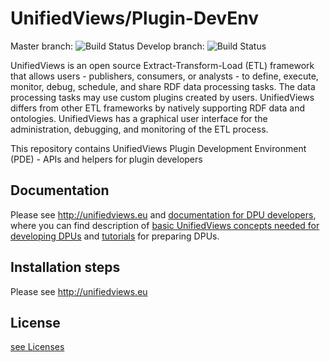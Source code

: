 UnifiedViews/Plugin-DevEnv
==========================

Master branch: ![Build Status](https://travis-ci.org/UnifiedViews/Plugin-DevEnv.svg?branch=master) Develop branch: ![Build Status](https://travis-ci.org/UnifiedViews/Plugin-DevEnv.svg?branch=develop)

UnifiedViews is an open source Extract-Transform-Load (ETL) framework that allows users - publishers, consumers, or analysts - to define, execute, monitor, debug, schedule, and share RDF data processing tasks. The data processing tasks may use custom plugins created by users. UnifiedViews differs from other ETL frameworks by natively supporting RDF data and ontologies. UnifiedViews has a graphical user interface for the administration, debugging, and monitoring of the ETL process. 

This repository contains UnifiedViews Plugin Development Environment (PDE) - APIs and helpers for plugin developers

Documentation
-------------

Please see http://unifiedviews.eu and [documentation for DPU developers](https://grips.semantic-web.at/pages/viewpage.action?pageId=50929588), where you can find description of [basic UnifiedViews concepts needed for developing DPUs](https://grips.semantic-web.at/display/UDDOC/Basic+Concepts+for+DPU+developers) and [tutorials](https://grips.semantic-web.at/display/UDDOC/Tutorials) for preparing DPUs. 


Installation steps
------------------

Please see http://unifiedviews.eu


License
--------

[see Licenses](./LICENSE.md)
